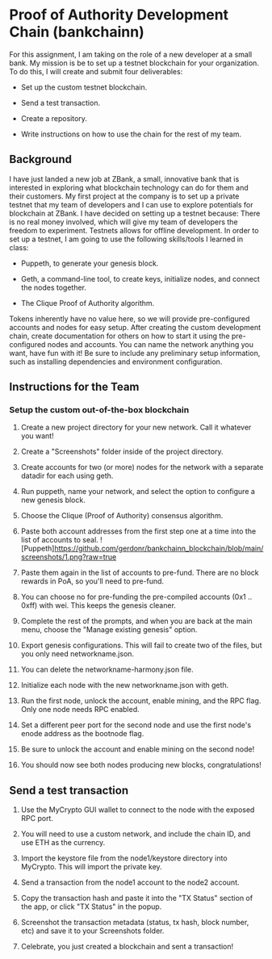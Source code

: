 
# Proof of Authority Development Chain (bankchainn)
For this assignment, I am taking on the role of a new developer at a small bank.
My mission is be to set up a testnet blockchain for your organization.
To do this, I will create and submit four deliverables:


 * Set up the custom testnet blockchain.


* Send a test transaction.


* Create a repository.


* Write instructions on how to use the chain for the rest of my team.



## Background
I have just landed a new job at ZBank, a small, innovative bank that is interested in exploring what
blockchain technology can do for them and their customers.
My first project at the company is to set up a private testnet that my team of developers and I 
can use to explore potentials for blockchain at ZBank.
I have decided on setting up a testnet because:
There is no real money involved, which will give my team of developers the freedom to experiment.
Testnets allows for offline development.
In order to set up a testnet, I am going to use the following skills/tools I learned in class:


* Puppeth, to generate your genesis block.


* Geth, a command-line tool, to create keys, initialize nodes, and connect the nodes together.


* The Clique Proof of Authority algorithm.


Tokens inherently have no value here, so we will provide pre-configured accounts and nodes for easy setup.
After creating the custom development chain, create documentation for others on how to start it using the pre-configured
nodes and accounts. You can name the network anything you want, have fun with it!
Be sure to include any preliminary setup information, such as installing dependencies and environment configuration.

## Instructions for the Team

### Setup the custom out-of-the-box blockchain


1) Create a new project directory for your new network. Call it whatever you want!


2) Create a "Screenshots" folder inside of the project directory.


3) Create accounts for two (or more) nodes for the network with a separate datadir for each using geth.


4) Run puppeth, name your network, and select the option to configure a new genesis block.


5) Choose the Clique (Proof of Authority) consensus algorithm.


6) Paste both account addresses from the first step one at a time into the list of accounts to seal.
![Puppeth]https://github.com/gerdonr/bankchainn_blockchain/blob/main/screenshots/1.png?raw=true

7) Paste them again in the list of accounts to pre-fund. There are no block rewards in PoA, so you'll need to pre-fund.


8) You can choose no for pre-funding the pre-compiled accounts (0x1 .. 0xff) with wei. This keeps the genesis cleaner.


9) Complete the rest of the prompts, and when you are back at the main menu, choose the "Manage existing genesis" option.


10) Export genesis configurations. This will fail to create two of the files, but you only need networkname.json.


11) You can delete the networkname-harmony.json file.


12) Initialize each node with the new networkname.json with geth.


13) Run the first node, unlock the account, enable mining, and the RPC flag. Only one node needs RPC enabled.


14) Set a different peer port for the second node and use the first node's enode address as the bootnode flag.


15) Be sure to unlock the account and enable mining on the second node!


16) You should now see both nodes producing new blocks, congratulations!



## Send a test transaction


1) Use the MyCrypto GUI wallet to connect to the node with the exposed RPC port.


2) You will need to use a custom network, and include the chain ID, and use ETH as the currency.


3) Import the keystore file from the node1/keystore directory into MyCrypto. This will import the private key.


4) Send a transaction from the node1 account to the node2 account.


5) Copy the transaction hash and paste it into the "TX Status" section of the app, or click "TX Status" in the popup.


6) Screenshot the transaction metadata (status, tx hash, block number, etc) and save it to your Screenshots folder.


7) Celebrate, you just created a blockchain and sent a transaction!
